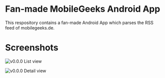 Fan-made MobileGeeks Android App 
==============

This respository contains a fan-made Android App which parses the RSS feed of mobilegeeks.de. 

Screenshots
===

![](https://raw.githubusercontent.com/tscholze/md-android-app/master/doc/v0-list "v0.0.0 List view")

![](https://raw.githubusercontent.com/tscholze/md-android-app/master/doc/v0-detail "v0.0.0 Detail view")


